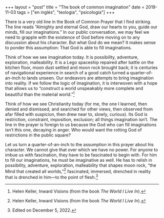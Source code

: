 +++
layout = "post"
title = "The book of common imagination"
date = 2019-11-03
tags = ["en inglés", "teologia", "psicologia"]
+++

There is a very old line in the Book of Common Prayer that I find striking. The line reads “Almighty and eternal God, draw our hearts to you, guide our minds, fill our imaginations.” In our public conversation, we may feel we need to grapple with the existence of God before moving on to any discussion about his character. But what God do we mean? It makes sense to ponder this assumption: That God is able to fill imaginations.

Think of how we see imagination today. It is possibility, adventure, exploration, malleability. It is a Lego spaceship repaired after battle on the kitchen floor, moon dust settled and moon rock brought back; it is centuries of navigational experience in search of a good catch turned a quarter-of-an-inch to lands unseen. Our endeavors are attempts to bring imagination into reality. If we follow the logic of imagination, it is interwoven with a hope that allows us to “construct a world unspeakably more complete and beautiful than the material world.”[^1]

Think of how we see Christianity today (for me, the one I learned, then denied and dismissed, and searched for other views, then observed from afar filled with suspicion, then drew near to, slowly, curious). Its God is restriction, constraint, imposition, exclusion; all things imagination isn’t. The line in the prayer is foreign to us because the God who can fill imaginations isn’t this one, decaying in anger. Who would want the rotting God of restrictions in the public square?

Let us turn a quarter-of-an-inch to the assumption in this prayer about his character. We cannot give that over which we have no power. For anyone to imbue us with fascination, they have to be fascinated to begin with. For him to fill our imaginations, he must be imaginative as well. He has to relish in possibility, adventure, exploration, malleability that shapes moon rock, “the Mind that created all worlds,”[^1] fascinated, immersed, drenched in reality that is drenched in him—to the point of flesh.[^2]

[^1]: Helen Keller, Inward Visions (from the book _The World I Live In_).

[^2]: Edited on December 5, 2022.